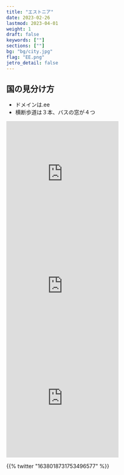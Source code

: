```yaml
---
title: "エストニア"
date: 2023-02-26
lastmod: 2023-04-01
weight: 1
draft: false
keywords: [""]
sections: [""]
bg: "bg/city.jpg"
flag: "EE.png"
jetro_detail: false
---
```


<div class="main-desciption country-description">
    <h2 class="section-title">国の見分け方</h2>
    <ul class="rule-list">
        <li>ドメインは<span class="quiz">.ee</span></li>
        <li>横断歩道は<span class="quiz">３本</span>、<span class="quiz">バスの窓が４つ</span></li>
    </ul>
</div>

<div class="googlemap-if">
<iframe src="https://www.google.com/maps/embed?pb=!4v1679761514806!6m8!1m7!1stMJ_Alspy8WmFe5kFvtd2A!2m2!1d58.1089745473372!2d25.56513221907021!3f77.6925892445614!4f-10.75976320117995!5f3.1466604331047163" width="295" height="295" style="border:0;" allowfullscreen="" loading="lazy" referrerpolicy="no-referrer-when-downgrade"></iframe>
<iframe src="https://www.google.com/maps/embed?pb=!4v1679761727176!6m8!1m7!1sKVC3dJc-uOa6NDBiMUe29Q!2m2!1d58.43051868521525!2d24.80946653210007!3f23.504129134801175!4f-3.124680702250302!5f2.8178446756350963" width="295" height="295" style="border:0;" allowfullscreen="" loading="lazy" referrerpolicy="no-referrer-when-downgrade"></iframe>
<iframe src="https://www.google.com/maps/embed?pb=!4v1679761807257!6m8!1m7!1sW6Tq5zqfuf8gTjCVBiAkLw!2m2!1d58.09548537357815!2d24.6857668234958!3f85.41959311291374!4f3.7955462212675144!5f1.5103697834377008" width="295" height="295" style="border:0;" allowfullscreen="" loading="lazy" referrerpolicy="no-referrer-when-downgrade"></iframe>

{{% twitter "1638018731753496577" %}}
</div>
